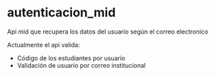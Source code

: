 # autenticacion_mid

Api mid que recupera los datos del usuario según el correo electronico

Actualmente el api valida:

- Código de los estudiantes por usuario
- Validación de usuario por correo institucional
